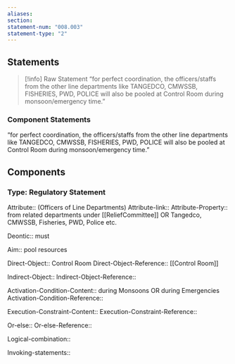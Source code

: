 ```yaml
---
aliases: 
section: 
statement-num: "008.003"
statement-type: "2"
---
```

## Statements 
> [!info] Raw Statement
> “for perfect coordination, the officers/staffs from the other line departments like TANGEDCO, CMWSSB, FISHERIES, PWD, POLICE will also be pooled at Control Room during monsoon/emergency time.”  
> 

### Component Statements
“for perfect coordination, the officers/staffs from the other line departments like TANGEDCO, CMWSSB, FISHERIES, PWD, POLICE will also be pooled at Control Room during monsoon/emergency time.”  
## Components
### Type: Regulatory Statement
Attribute:: (Officers of Line Departments)
Attribute-link::
Attribute-Property:: from related departments under [[ReliefCommittee]] OR Tangedco, CMWSSB, Fisheries, PWD, Police etc.

Deontic:: must

Aim:: pool resources  

Direct-Object:: Control Room
Direct-Object-Reference:: [[Control Room]]

Indirect-Object::
Indirect-Object-Reference::

Activation-Condition-Content:: during Monsoons OR during Emergencies
Activation-Condition-Reference::

Execution-Constraint-Content::
Execution-Constraint-Reference::

Or-else::
Or-else-Reference::

Logical-combination::

Invoking-statements::